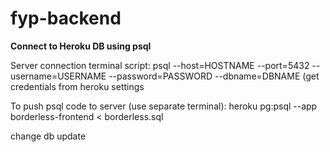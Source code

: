 # fyp-backend

**Connect to Heroku DB using psql**

Server connection terminal script: 
psql --host=HOSTNAME --port=5432 --username=USERNAME --password=PASSWORD --dbname=DBNAME
(get credentials from heroku settings

To push psql code to server (use separate terminal): 
heroku pg:psql --app borderless-frontend < borderless.sql

change db update
